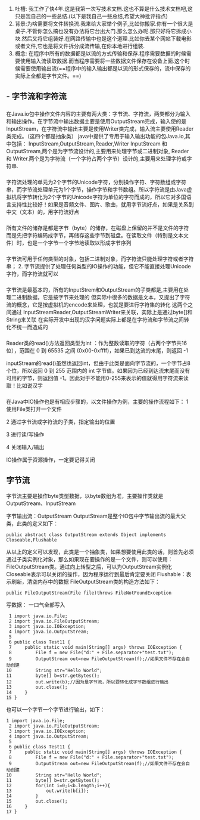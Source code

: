 1. 吐槽:
    我工作了快4年.这是我第一次写技术文档.这也不算是什么技术文档吧,这只是我自己的一些总结.(以下是我自己一些总结,希望大神批评指点)
1. 背景:为啥需要将文件转换流.我来给大家举个例子,比如你搬家.你有一个很大是桌子.不管你怎么搞也没有办法将它台出大门.那么怎么办呢.那只好将它拆成小块.然后又将它组装好.在网路传输中也是这个道理.比如你去某个网站下载电影或者文件,它也是将文件拆分成流传输,在你本地进行组装.
1. 概念:
  在程序中所有的数据都是以流的方式传输和保存.程序需要数据的时候需要使用输入流读取数据.而当程序需要将一些数据文件保存在设备上面.这个时候需要使用输出流(==程序中的输入输出都是以流的形式保存的，流中保存的实际上全都是字节文件。==)
## - 字节流和字符流
###
在Java.io包中操作文件内容的主要有两大类：字节流、字符流，两类都分为输入和输出操作。在字节流中输出数据主要是使用OutputStream完成，输入使的是InputStream，在字符流中输出主要是使用Writer类完成，输入流主要使用Reader类完成。（这四个都是抽象类）
java中提供了专用于输入输出功能的包Java.io,其中包括：
     InputStream,OutputStream,Reader,Writer
     InputStream 和OutputStream,两个是为字节流设计的,主要用来处理字节或二进制对象,
     Reader和 Writer.两个是为字符流（一个字符占两个字节）设计的,主要用来处理字符或字符串.

###
字符流处理的单元为2个字节的Unicode字符，分别操作字符、字符数组或字符串，而字节流处理单元为1个字节，操作字节和字节数组。所以字符流是由Java虚拟机将字节转化为2个字节的Unicode字符为单位的字符而成的，所以它对多国语言支持性比较好！如果是音频文件、图片、歌曲，就用字节流好点，如果是关系到中文（文本）的，用字符流好点
###
  所有文件的储存是都是字节（byte）的储存，在磁盘上保留的并不是文件的字符而是先把字符编码成字节，再储存这些字节到磁盘。在读取文件（特别是文本文件）时，也是一个字节一个字节地读取以形成字节序列
###
  字节流可用于任何类型的对象，包括二进制对象，而字符流只能处理字符或者字符串； 2. 字节流提供了处理任何类型的IO操作的功能，但它不能直接处理Unicode字符，而字符流就可以
###
字节流是最基本的，所有的InputStrem和OutputStream的子类都是,主要用在处理二进制数据，它是按字节来处理的 但实际中很多的数据是文本，又提出了字符流的概念，它是按虚拟机的encode来处理，也就是要进行字符集的转化 这两个之间通过 InputStreamReader,OutputStreamWriter来关联，实际上是通过byte[]和String来关联 在实际开发中出现的汉字问题实际上都是在字符流和字节流之间转化不统一而造成的 
###
Reader类的read()方法返回类型为int ：作为整数读取的字符（占两个字节共16位），范围在 0 到 65535 之间 (0x00-0xffff)，如果已到达流的末尾，则返回 -1

inputStream的read()虽然也返回int，但由于此类是面向字节流的，一个字节占8个位，所以返回 0 到 255 范围内的 int 字节值。如果因为已经到达流末尾而没有可用的字节，则返回值 -1。因此对于不能用0-255来表示的值就得用字符流来读取！比如说汉字
###
在Java中IO操作也是有相应步骤的，以文件操作为例，主要的操作流程如下：
1 使用File类打开一个文件  

2 通过字节流或字符流的子类，指定输出的位置

3 进行读/写操作

4 关闭输入/输出

IO操作属于资源操作，一定要记得关闭
## 字节流
字节流主要是操作byte类型数据，以byte数组为准，主要操作类就是OutputStream、InputStream

字节输出流：OutputStream
OutputStream是整个IO包中字节输出流的最大父类，此类的定义如下：

```
public abstract class OutputStream extends Object implements Closeable,Flushable
```

从以上的定义可以发现，此类是一个抽象类，如果想要使用此类的话，则首先必须通过子类实例化对象，那么如果现在要操作的是一个文件，则可以使用：FileOutputStream类。通过向上转型之后，可以为OutputStream实例化
Closeable表示可以关闭的操作，因为程序运行到最后肯定要关闭
Flushable：表示刷新，清空内存中的数据
FileOutputStream类的构造方法如下：

```
public FileOutputStream(File file)throws FileNotFoundException
```

写数据：
一口气全部写入
```
 1 import java.io.File;
 2 import java.io.FileOutputStream;
 3 import java.io.IOException;
 4 import java.io.OutputStream;
 5
 6 public class Test11 {
 7     public static void main(String[] args) throws IOException {
 8         File f = new File("d:" + File.separator+"test.txt");
 9         OutputStream out=new FileOutputStream(f);//如果文件不存在会自动创建
10         String str="Hello World";
11         byte[] b=str.getBytes();
12         out.write(b);//因为是字节流，所以要转化成字节数组进行输出
13         out.close();
14     }
15 }
```
也可以一个字节一个字节进行输出，如下：
 

```
1 import java.io.File;
 2 import java.io.FileOutputStream;
 3 import java.io.IOException;
 4 import java.io.OutputStream;
 5
 6 public class Test11 {
 7     public static void main(String[] args) throws IOException {
 8         File f = new File("d:" + File.separator+"test.txt");
 9         OutputStream out=new FileOutputStream(f);//如果文件不存在会自动创建
10         String str="Hello World";
11         byte[] b=str.getBytes();
12         for(int i=0;i<b.length;i++){
13             out.write(b[i]);
14         }
15         out.close();
16     }
17 }
```





